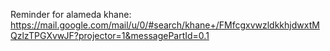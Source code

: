 Reminder for alameda khane: https://mail.google.com/mail/u/0/#search/khane+/FMfcgxvwzldkkhjdwxtMQzlzTPGXvwJF?projector=1&messagePartId=0.1